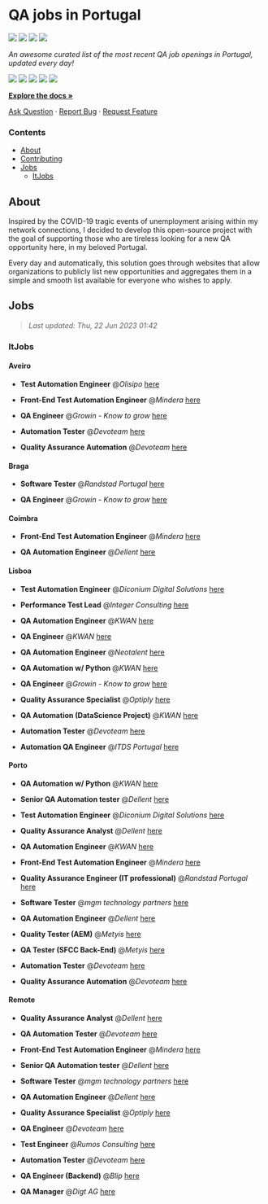 QA jobs in Portugal
========================

![](https://img.shields.io/static/v1?label=%F0%9F%8C%9F&message=If%20Useful&color=BC4E99)
[![](https://img.shields.io/github/stars/sergiomartins8/qa-jobs-in-portugal)](https://github.com/sergiomartins8/qa-jobs-in-portugal/stargazers)
[![](https://img.shields.io/github/forks/sergiomartins8/qa-jobs-in-portugal)](https://github.com/sergiomartins8/qa-jobs-in-portugal/network/members)
[![](https://img.shields.io/badge/-sergiomartins8-blue?logo=Linkedin&logoColor=white)](https://www.linkedin.com/in/sergiomartins8/)

_An awesome curated list of the most recent QA job openings in Portugal, updated every day!_

[![](https://img.shields.io/github/v/release/sergiomartins8/qa-jobs-in-portugal)](https://github.com/sergiomartins8/qa-jobs-in-portugal/releases)
[![](https://github.com/sergiomartins8/qa-jobs-in-portugal/workflows/release/badge.svg)](https://github.com/sergiomartins8/qa-jobs-in-portugal/actions?query=workflow%3Arelease)
[![](https://img.shields.io/github/issues/sergiomartins8/qa-jobs-in-portugal)](https://github.com/sergiomartins8/qa-jobs-in-portugal/issues)
[![](https://img.shields.io/github/contributors/sergiomartins8/qa-jobs-in-portugal)](https://github.com/sergiomartins8/qa-jobs-in-portugal/graphs/contributors)
[![](https://img.shields.io/github/license/sergiomartins8/qa-jobs-in-portugal)](https://github.com/sergiomartins8/qa-jobs-in-portugal/blob/master/LICENSE)

**[Explore the docs »](https://github.com/sergiomartins8/qa-jobs-in-portugal/blob/master/docs/DOCUMENTATION.md)**

[Ask Question](https://github.com/sergiomartins8/qa-jobs-in-portugal/issues) 
·
[Report Bug](https://github.com/sergiomartins8/qa-jobs-in-portugal/issues)
·
[Request Feature](https://github.com/sergiomartins8/qa-jobs-in-portugal/issues)

### Contents
* [About](#about)
* [Contributing](https://github.com/sergiomartins8/qa-jobs-in-portugal/blob/master/docs/CONTRIBUTING.md)
* [Jobs](#jobs)
  * [ItJobs](#itjobs)

## About
Inspired by the COVID-19 tragic events of unemployment arising within my network connections, I decided to develop this open-source project with the goal of supporting those who are tireless looking for a new QA opportunity here, in my beloved Portugal.

Every day and automatically, this solution goes through websites that allow organizations to publicly list new opportunities and aggregates them in a simple and smooth list available for everyone who wishes to apply.

Jobs
---------

> _Last updated: Thu, 22 Jun 2023 01:42_

### ItJobs

#### Aveiro

- **Test Automation Engineer** @_Olisipo_ [here](https://www.itjobs.pt/oferta/463062/test-automation-engineer)


- **Front-End Test Automation Engineer** @_Mindera_ [here](https://www.itjobs.pt/oferta/464103/front-end-test-automation-engineer)


- **QA Engineer** @_Growin - Know to grow_ [here](https://www.itjobs.pt/oferta/463126/qa-engineer)


- **Automation Tester** @_Devoteam_ [here](https://www.itjobs.pt/oferta/462001/automation-tester)


- **Quality Assurance Automation** @_Devoteam_ [here](https://www.itjobs.pt/oferta/462107/quality-assurance-automation)

#### Braga

- **Software Tester** @_Randstad Portugal_ [here](https://www.itjobs.pt/oferta/463546/software-tester)


- **QA Engineer** @_Growin - Know to grow_ [here](https://www.itjobs.pt/oferta/463126/qa-engineer)

#### Coimbra

- **Front-End Test Automation Engineer** @_Mindera_ [here](https://www.itjobs.pt/oferta/464103/front-end-test-automation-engineer)


- **QA Automation Engineer** @_Dellent_ [here](https://www.itjobs.pt/oferta/463606/qa-automation-engineer)

#### Lisboa

- **Test Automation Engineer** @_Diconium Digital Solutions_ [here](https://www.itjobs.pt/oferta/463343/test-automation-engineer)


- **Performance Test Lead** @_Integer Consulting_ [here](https://www.itjobs.pt/oferta/463568/performance-test-lead)


- **QA Automation Engineer** @_KWAN_ [here](https://www.itjobs.pt/oferta/462198/qa-automation-engineer)


- **QA Engineer** @_KWAN_ [here](https://www.itjobs.pt/oferta/463701/qa-engineer)


- **QA Automation Engineer** @_Neotalent_ [here](https://www.itjobs.pt/oferta/463898/qa-automation-engineer)


- **QA Automation w/ Python** @_KWAN_ [here](https://www.itjobs.pt/oferta/462715/qa-automation-w-python)


- **QA Engineer** @_Growin - Know to grow_ [here](https://www.itjobs.pt/oferta/463126/qa-engineer)


- **Quality Assurance Specialist** @_Optiply_ [here](https://www.itjobs.pt/oferta/462947/quality-assurance-specialist)


- **QA Automation (DataScience Project)** @_KWAN_ [here](https://www.itjobs.pt/oferta/462713/qa-automation-datascience-project)


- **Automation Tester** @_Devoteam_ [here](https://www.itjobs.pt/oferta/462001/automation-tester)


- **Automation QA Engineer** @_ITDS Portugal_ [here](https://www.itjobs.pt/oferta/462052/automation-qa-engineer)

#### Porto

- **QA Automation w/ Python** @_KWAN_ [here](https://www.itjobs.pt/oferta/462715/qa-automation-w-python)


- **Senior QA Automation tester** @_Dellent_ [here](https://www.itjobs.pt/oferta/462084/senior-qa-automation-tester)


- **Test Automation Engineer** @_Diconium Digital Solutions_ [here](https://www.itjobs.pt/oferta/463343/test-automation-engineer)


- **Quality Assurance Analyst** @_Dellent_ [here](https://www.itjobs.pt/oferta/462735/quality-assurance-analyst)


- **QA Automation Engineer** @_KWAN_ [here](https://www.itjobs.pt/oferta/462198/qa-automation-engineer)


- **Front-End Test Automation Engineer** @_Mindera_ [here](https://www.itjobs.pt/oferta/464103/front-end-test-automation-engineer)


- **Quality Assurance Engineer (IT professional)** @_Randstad Portugal_ [here](https://www.itjobs.pt/oferta/463296/quality-assurance-engineer-it-professional)


- **Software Tester** @_mgm technology partners_ [here](https://www.itjobs.pt/oferta/461963/software-tester)


- **QA Automation Engineer** @_Dellent_ [here](https://www.itjobs.pt/oferta/463606/qa-automation-engineer)


- **Quality Tester (AEM)** @_Metyis_ [here](https://www.itjobs.pt/oferta/463636/quality-tester-aem)


- **QA Tester (SFCC Back-End)** @_Metyis_ [here](https://www.itjobs.pt/oferta/463144/qa-tester-sfcc-back-end)


- **Automation Tester** @_Devoteam_ [here](https://www.itjobs.pt/oferta/462001/automation-tester)


- **Quality Assurance Automation** @_Devoteam_ [here](https://www.itjobs.pt/oferta/462107/quality-assurance-automation)

#### Remote

- **Quality Assurance Analyst** @_Dellent_ [here](https://www.itjobs.pt/oferta/462735/quality-assurance-analyst)


- **QA Automation Tester** @_Devoteam_ [here](https://www.itjobs.pt/oferta/462966/qa-automation-tester)


- **Front-End Test Automation Engineer** @_Mindera_ [here](https://www.itjobs.pt/oferta/464103/front-end-test-automation-engineer)


- **Senior QA Automation tester** @_Dellent_ [here](https://www.itjobs.pt/oferta/462084/senior-qa-automation-tester)


- **Software Tester** @_mgm technology partners_ [here](https://www.itjobs.pt/oferta/461963/software-tester)


- **QA Automation Engineer** @_Dellent_ [here](https://www.itjobs.pt/oferta/463606/qa-automation-engineer)


- **Quality Assurance Specialist** @_Optiply_ [here](https://www.itjobs.pt/oferta/462947/quality-assurance-specialist)


- **QA Engineer** @_Devoteam_ [here](https://www.itjobs.pt/oferta/462959/qa-engineer)


- **Test Engineer** @_Rumos Consulting_ [here](https://www.itjobs.pt/oferta/463248/test-engineer)


- **Automation Tester** @_Devoteam_ [here](https://www.itjobs.pt/oferta/462001/automation-tester)


- **QA Engineer (Backend)** @_Blip_ [here](https://www.itjobs.pt/oferta/462380/qa-engineer-backend)


- **QA Manager** @_Digt AG_ [here](https://www.itjobs.pt/oferta/463134/qa-manager)

